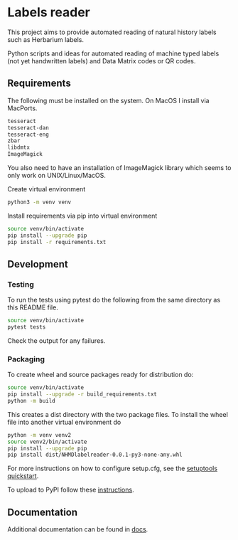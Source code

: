 # Labels reader
This project aims to provide automated reading of natural history labels such as Herbarium labels.

Python scripts and ideas for automated reading of machine typed labels (not yet handwritten labels) and Data Matrix codes or QR codes.

## Requirements
The following must be installed on the system. On MacOS I install via MacPorts.
```sh
tesseract
tesseract-dan
tesseract-eng
zbar
libdmtx
ImageMagick
```
You also need to have an installation of ImageMagick library which seems to only work on UNIX/Linux/MacOS.

Create virtual environment
```sh
python3 -m venv venv
```

Install requirements via pip into virtual environment
```sh
source venv/bin/activate
pip install --upgrade pip
pip install -r requirements.txt
```

## Development

### Testing
To run the tests using pytest do the following from the same directory as this README file.
```sh
source venv/bin/activate
pytest tests
```
Check the output for any failures.

### Packaging
To create wheel and source packages ready for distribution do:
```sh
source venv/bin/activate
pip install --upgrade -r build_requirements.txt
python -m build
```
This creates a dist directory with the two package files. To install the wheel file into another virtual environment do
```sh
python -m venv venv2
source venv2/bin/activate
pip install --upgrade pip
pip install dist/NHMDlabelreader-0.0.1-py3-none-any.whl
```

For more instructions on how to configure setup.cfg, see the [setuptools quickstart](https://setuptools.pypa.io/en/latest/userguide/quickstart.html#).

To upload to PyPI follow these [instructions](https://packaging.python.org/en/latest/tutorials/packaging-projects/).


## Documentation
Additional documentation can be found in [docs](https://github.com/NHMDenmark/NHMDlabelreader/tree/main/docs).
